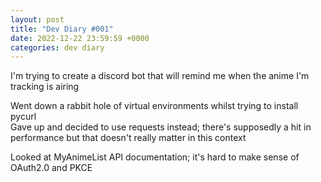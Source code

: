 ```yaml
---
layout: post
title: "Dev Diary #001"
date: 2022-12-22 23:59:59 +0000
categories: dev diary
---
```

I'm trying to create a discord bot that will remind me when the anime I'm tracking is airing  

Went down a rabbit hole of virtual environments whilst trying to install pycurl  
Gave up and decided to use requests instead; there's supposedly a hit in performance but that doesn't really matter in this context  

Looked at MyAnimeList API documentation; it's hard to make sense of OAuth2.0 and PKCE